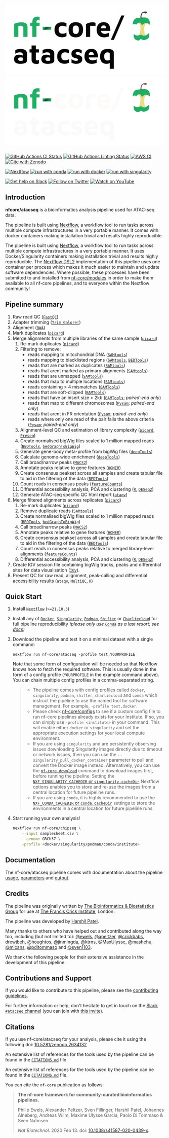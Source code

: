 # ![nf-core/atacseq](docs/images/nf-core-atacseq_logo_light.png#gh-light-mode-only) ![nf-core/atacseq](docs/images/nf-core-atacseq_logo_dark.png#gh-dark-mode-only)

[![GitHub Actions CI Status](https://github.com/nf-core/atacseq/workflows/nf-core%20CI/badge.svg)](https://github.com/nf-core/atacseq/actions?query=workflow%3A%22nf-core+CI%22)
[![GitHub Actions Linting Status](https://github.com/nf-core/atacseq/workflows/nf-core%20linting/badge.svg)](https://github.com/nf-core/atacseq/actions?query=workflow%3A%22nf-core+linting%22)
[![AWS CI](https://img.shields.io/badge/CI%20tests-full%20size-FF9900?labelColor=000000&logo=Amazon%20AWS)](https://nf-co.re/atacseq/results)
[![Cite with Zenodo](http://img.shields.io/badge/DOI-10.5281/zenodo.XXXXXXX-1073c8?labelColor=000000)](https://doi.org/10.5281/zenodo.XXXXXXX)

[![Nextflow](https://img.shields.io/badge/nextflow-%E2%89%A519.10.0-brightgreen.svg)](https://www.nextflow.io/)
[![run with conda](http://img.shields.io/badge/run%20with-conda-3EB049?labelColor=000000&logo=anaconda)](https://docs.conda.io/en/latest/)
[![run with docker](https://img.shields.io/badge/run%20with-docker-0db7ed?labelColor=000000&logo=docker)](https://www.docker.com/)
[![run with singularity](https://img.shields.io/badge/run%20with-singularity-1d355c.svg?labelColor=000000)](https://sylabs.io/docs/)

[![Get help on Slack](http://img.shields.io/badge/slack-nf--core%20%23atacseq-4A154B?logo=slack)](https://nfcore.slack.com/channels/atacseq)
[![Follow on Twitter](http://img.shields.io/badge/twitter-%40nf__core-1DA1F2?labelColor=000000&logo=twitter)](https://twitter.com/nf_core)
[![Watch on YouTube](http://img.shields.io/badge/youtube-nf--core-FF0000?labelColor=000000&logo=youtube)](https://www.youtube.com/c/nf-core)

## Introduction

**nfcore/atacseq** is a bioinformatics analysis pipeline used for ATAC-seq data.

The pipeline is built using [Nextflow](https://www.nextflow.io), a workflow tool to run tasks across multiple compute infrastructures in a very portable manner. It comes with docker containers making installation trivial and results highly reproducible.

The pipeline is built using [Nextflow](https://www.nextflow.io), a workflow tool to run tasks across multiple compute infrastructures in a very portable manner. It uses Docker/Singularity containers making installation trivial and results highly reproducible. The [Nextflow DSL2](https://www.nextflow.io/docs/latest/dsl2.html) implementation of this pipeline uses one container per process which makes it much easier to maintain and update software dependencies. Where possible, these processes have been submitted to and installed from [nf-core/modules](https://github.com/nf-core/modules) in order to make them available to all nf-core pipelines, and to everyone within the Nextflow community!

## Pipeline summary

1. Raw read QC ([`FastQC`](https://www.bioinformatics.babraham.ac.uk/projects/fastqc/))
2. Adapter trimming ([`Trim Galore!`](https://www.bioinformatics.babraham.ac.uk/projects/trim_galore/))
3. Alignment ([`BWA`](https://sourceforge.net/projects/bio-bwa/files/))
4. Mark duplicates ([`picard`](https://broadinstitute.github.io/picard/))
5. Merge alignments from multiple libraries of the same sample ([`picard`](https://broadinstitute.github.io/picard/))
    1. Re-mark duplicates ([`picard`](https://broadinstitute.github.io/picard/))
    2. Filtering to remove:
        * reads mapping to mitochondrial DNA ([`SAMtools`](https://sourceforge.net/projects/samtools/files/samtools/))
        * reads mapping to blacklisted regions ([`SAMtools`](https://sourceforge.net/projects/samtools/files/samtools/), [`BEDTools`](https://github.com/arq5x/bedtools2/))
        * reads that are marked as duplicates ([`SAMtools`](https://sourceforge.net/projects/samtools/files/samtools/))
        * reads that arent marked as primary alignments ([`SAMtools`](https://sourceforge.net/projects/samtools/files/samtools/))
        * reads that are unmapped ([`SAMtools`](https://sourceforge.net/projects/samtools/files/samtools/))
        * reads that map to multiple locations ([`SAMtools`](https://sourceforge.net/projects/samtools/files/samtools/))
        * reads containing > 4 mismatches ([`BAMTools`](https://github.com/pezmaster31/bamtools))
        * reads that are soft-clipped ([`BAMTools`](https://github.com/pezmaster31/bamtools))
        * reads that have an insert size > 2kb ([`BAMTools`](https://github.com/pezmaster31/bamtools); *paired-end only*)
        * reads that map to different chromosomes ([`Pysam`](http://pysam.readthedocs.io/en/latest/installation.html); *paired-end only*)
        * reads that arent in FR orientation ([`Pysam`](http://pysam.readthedocs.io/en/latest/installation.html); *paired-end only*)
        * reads where only one read of the pair fails the above criteria ([`Pysam`](http://pysam.readthedocs.io/en/latest/installation.html); *paired-end only*)
    3. Alignment-level QC and estimation of library complexity ([`picard`](https://broadinstitute.github.io/picard/), [`Preseq`](http://smithlabresearch.org/software/preseq/))
    4. Create normalised bigWig files scaled to 1 million mapped reads ([`BEDTools`](https://github.com/arq5x/bedtools2/), [`bedGraphToBigWig`](http://hgdownload.soe.ucsc.edu/admin/exe/))
    5. Generate gene-body meta-profile from bigWig files ([`deepTools`](https://deeptools.readthedocs.io/en/develop/content/tools/plotProfile.html))
    6. Calculate genome-wide enrichment ([`deepTools`](https://deeptools.readthedocs.io/en/develop/content/tools/plotFingerprint.html))
    7. Call broad/narrow peaks ([`MACS2`](https://github.com/taoliu/MACS))
    8. Annotate peaks relative to gene features ([`HOMER`](http://homer.ucsd.edu/homer/download.html))
    9. Create consensus peakset across all samples and create tabular file to aid in the filtering of the data ([`BEDTools`](https://github.com/arq5x/bedtools2/))
    10. Count reads in consensus peaks ([`featureCounts`](http://bioinf.wehi.edu.au/featureCounts/))
    11. Differential accessibility analysis, PCA and clustering ([`R`](https://www.r-project.org/), [`DESeq2`](https://bioconductor.org/packages/release/bioc/html/DESeq2.html))
    12. Generate ATAC-seq specific QC html report ([`ataqv`](https://github.com/ParkerLab/ataqv))
6. Merge filtered alignments across replicates ([`picard`](https://broadinstitute.github.io/picard/))
    1. Re-mark duplicates ([`picard`](https://broadinstitute.github.io/picard/))
    2. Remove duplicate reads ([`SAMtools`](https://sourceforge.net/projects/samtools/files/samtools/))
    3. Create normalised bigWig files scaled to 1 million mapped reads ([`BEDTools`](https://github.com/arq5x/bedtools2/), [`bedGraphToBigWig`](http://hgdownload.soe.ucsc.edu/admin/exe/))
    4. Call broad/narrow peaks ([`MACS2`](https://github.com/taoliu/MACS))
    5. Annotate peaks relative to gene features ([`HOMER`](http://homer.ucsd.edu/homer/download.html))
    6. Create consensus peakset across all samples and create tabular file to aid in the filtering of the data ([`BEDTools`](https://github.com/arq5x/bedtools2/))
    7. Count reads in consensus peaks relative to merged library-level alignments ([`featureCounts`](http://bioinf.wehi.edu.au/featureCounts/))
    8. Differential accessibility analysis, PCA and clustering ([`R`](https://www.r-project.org/), [`DESeq2`](https://bioconductor.org/packages/release/bioc/html/DESeq2.html))
7. Create IGV session file containing bigWig tracks, peaks and differential sites for data visualisation ([`IGV`](https://software.broadinstitute.org/software/igv/)).
8. Present QC for raw read, alignment, peak-calling and differential accessibility results ([`ataqv`](https://github.com/ParkerLab/ataqv), [`MultiQC`](http://multiqc.info/), [`R`](https://www.r-project.org/))

## Quick Start

1. Install [`Nextflow`](https://www.nextflow.io/docs/latest/getstarted.html#installation) (`>=21.10.3`)

2. Install any of [`Docker`](https://docs.docker.com/engine/installation/), [`Singularity`](https://www.sylabs.io/guides/3.0/user-guide/), [`Podman`](https://podman.io/), [`Shifter`](https://nersc.gitlab.io/development/shifter/how-to-use/) or [`Charliecloud`](https://hpc.github.io/charliecloud/) for full pipeline reproducibility *(please only use [`Conda`](https://conda.io/miniconda.html) as a last resort; see [docs](https://nf-co.re/usage/configuration#basic-configuration-profiles))*

3. Download the pipeline and test it on a minimal dataset with a single command:

    ```console
    nextflow run nf-core/atacseq -profile test,YOURPROFILE
    ```

    Note that some form of configuration will be needed so that Nextflow knows how to fetch the required software. This is usually done in the form of a config profile (`YOURPROFILE` in the example command above). You can chain multiple config profiles in a comma-separated string.

    > * The pipeline comes with config profiles called `docker`, `singularity`, `podman`, `shifter`, `charliecloud` and `conda` which instruct the pipeline to use the named tool for software management. For example, `-profile test,docker`.
    > * Please check [nf-core/configs](https://github.com/nf-core/configs#documentation) to see if a custom config file to run nf-core pipelines already exists for your Institute. If so, you can simply use `-profile <institute>` in your command. This will enable either `docker` or `singularity` and set the appropriate execution settings for your local compute environment.
    > * If you are using `singularity` and are persistently observing issues downloading Singularity images directly due to timeout or network issues, then you can use the `--singularity_pull_docker_container` parameter to pull and convert the Docker image instead. Alternatively, you can use the [`nf-core download`](https://nf-co.re/tools/#downloading-pipelines-for-offline-use) command to download images first, before running the pipeline. Setting the [`NXF_SINGULARITY_CACHEDIR` or `singularity.cacheDir`](https://www.nextflow.io/docs/latest/singularity.html?#singularity-docker-hub) Nextflow options enables you to store and re-use the images from a central location for future pipeline runs.
    > * If you are using `conda`, it is highly recommended to use the [`NXF_CONDA_CACHEDIR` or `conda.cacheDir`](https://www.nextflow.io/docs/latest/conda.html) settings to store the environments in a central location for future pipeline runs.

4. Start running your own analysis!

    ```bash
    nextflow run nf-core/chipseq \
        --input samplesheet.csv \
        --genome GRCh37 \
        -profile <docker/singularity/podman/conda/institute>
    ```

## Documentation

The nf-core/atacseq pipeline comes with documentation about the pipeline [usage](https://nf-co.re/atacseq/usage), [parameters](https://nf-co.re/atacseq/parameters) and [output](https://nf-co.re/atacseq/output).

## Credits

The pipeline was originally written by [The Bioinformatics & Biostatistics Group](https://www.crick.ac.uk/research/science-technology-platforms/bioinformatics-and-biostatistics/) for use at [The Francis Crick Institute](https://www.crick.ac.uk/), London.

The pipeline was developed by [Harshil Patel](mailto:harshil.patel@crick.ac.uk).

Many thanks to others who have helped out and contributed along the way too, including (but not limited to): [@ewels](https://github.com/ewels), [@apeltzer](https://github.com/apeltzer), [@crickbabs](https://github.com/crickbabs), [drewjbeh](https://github.com/drewjbeh), [@houghtos](https://github.com/houghtos), [@jinmingda](https://github.com/jinmingda), [@ktrns](https://github.com/ktrns), [@MaxUlysse](https://github.com/MaxUlysse), [@mashehu](https://github.com/mashehu), [@micans](https://github.com/micans), [@pditommaso](https://github.com/pditommaso) and [@sven1103](https://github.com/sven1103).

We thank the following people for their extensive assistance in the development of this pipeline:

<!-- TODO nf-core: If applicable, make list of people who have also contributed -->

## Contributions and Support

If you would like to contribute to this pipeline, please see the [contributing guidelines](.github/CONTRIBUTING.md).

For further information or help, don't hesitate to get in touch on the [Slack `#atacseq` channel](https://nfcore.slack.com/channels/atacseq) (you can join with [this invite](https://nf-co.re/join/slack)).

## Citations

If you use nf-core/atacseq for your analysis, please cite it using the following doi: [10.5281/zenodo.2634132](https://doi.org/10.5281/zenodo.2634132)

An extensive list of references for the tools used by the pipeline can be found in the [`CITATIONS.md`](CITATIONS.md) file.

<!-- TODO nf-core: Add bibliography of tools and data used in your pipeline -->
An extensive list of references for the tools used by the pipeline can be found in the [`CITATIONS.md`](CITATIONS.md) file.

You can cite the `nf-core` publication as follows:

> **The nf-core framework for community-curated bioinformatics pipelines.**
>
> Philip Ewels, Alexander Peltzer, Sven Fillinger, Harshil Patel, Johannes Alneberg, Andreas Wilm, Maxime Ulysse Garcia, Paolo Di Tommaso & Sven Nahnsen.
>
> *Nat Biotechnol.* 2020 Feb 13. doi: [10.1038/s41587-020-0439-x](https://dx.doi.org/10.1038/s41587-020-0439-x).
